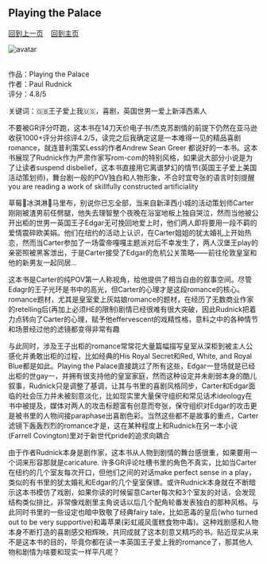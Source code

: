 ## Playing the Palace
[回到上一页](https://boheme130.github.io/Reviews/)  &nbsp;&nbsp;  [回到主页](https://boheme130.github.io/Fiction.git.io/)

![avatar](https://hips.hearstapps.com/hmg-prod/images/playing-the-palace-1621273366.jpg?resize=1200:*)
<br>
<br>




作品：Playing the Palace<br>
作者：Paul Rudnick<br>
评分：4.8/5<br>

关键词：🇬🇧王子爱上我🇺🇸，喜剧，英国世男一爱上新泽西素人

不要被GR评分吓跑，这本书在14刀天价电子书/杰克苏剧情的前提下仍然在亚马逊收获1000+评分并综评4.2/5，读完之后我确定这是一本难得一见的精品喜剧romance，就连普利策奖Less的作者Andrew Sean Greer 都说好的一本书。这本书展现了Rudnick作为严肃作家写rom-com的特别风格，如果说大部分小说是为了让读者suspend disbelief，这本书直接用它离谱梦幻的情节(英国王子爱上美国活动策划师)，舞台剧一般的POV独白和人物形象，不合时宜夸张的语言时刻提醒you are reading a work of skillfully constructed artificiality

草莓🍓冰淇淋🍨马里布，别说你已忘全部，当来自新泽西小城的活动策划师Carter刚刚被渣男前任劈腿，他失去理智整个夜晚在浴室地板上独自哭泣，然而当他被公开出柜的世男一英国王子Edgar无可挽回地爱上时，他们两人即将要用一段不羁的爱情震碎欧美娟。他们在纽约的活动上认识，在Carter姐姐的犹太婚礼上开始热恋，然而当Carter参加了一场雷帝嘎嘎主题派对后不幸发生了，两人汉堡王play的亲密照被黑客泄出，于是Carter接受了Edgar的危机公关策略——前往伦敦皇室和他的新男友一起同居…

这本书是Carter的纯POV第一人称视角，给他提供了相当自由的叙事空间。尽管Edagr的王子光环是书中的高光，但Carter的心理才是这段romance的核心。romance题材，尤其是皇室爱上灰姑娘romance的题材，在经历了无数商业作家的retelling后(再加上必须HE的限制)剧情已经很难有很大突破，因此Rudnick把着力点转向了Carter的心理，赋予他effervescent的戏精性格，意料之中的各种情节和场景经过他的滤镜都变得非常有趣

与此同时，涉及王子出柜的romance常常花大量篇幅描写皇室从深柜到被主人公感化并勇敢出柜的过程，比如经典的His Royal Secret和Red, White, and Royal Blue都是如此。Playing the Palace直接跳过了所有这些，Edgar一登场就是已经出柜的世gay一，并拥有很支持他的皇室家庭，然而这种设定并未削弱本身的酷儿叙事，Rudnick只是调整了基调，让其与书里的喜剧风格同步，Carter和Edgar面临的社会压力并未被刻意淡化，比如现实里大量保守组织和常见话术ideology在书中被提及，媒体对两人的攻击标题富有创意而夸张，保守组织对Edgar的攻击更是被书里的人物间接paraphase出喜剧色彩。当然这些都不是故事的重点，Carter滤镜下轰轰烈烈的romance才是，这在某种程度上和Rudnick在另一本小说(Farrell Covington)里对于新世代pride的追求向耦合

由于作者Rudnick本身是剧作家，这本书从人物到剧情的舞台感很重，如果要用一个词来形容那就是caricature. 许多GR评论吐槽书里的角色不真实，比如当Carter在纽约的几个室友每次开口，但他们之间的对话make perfect sense in a play，类似的有书里的犹太婚礼和Edgar的几个皇室保镖。或许Rudnick本身就在不断暗示这本书模仿了戏剧，如果你读的时候留意Carter每次和3个室友的对话，会发现结构类似排比，非常像戏剧里主角说话以后几个配角轮番发表独白的那种风格。与此同时书里的一些设定也暗中致敬了经典fairy tale，比如恶毒的皇后(who turned out to be very supportive)和毒苹果(彩虹戚风蛋糕食物中毒)。这种戏剧感和人物本身不断打造的喜剧感交相辉映，共同成就了这本刻意又精巧的书。贴近现实从来不是这本书的目的，毕竟你都在读一本英国王子爱上我的romance了，那其他人物和剧情为啥要和现实一样平凡呢？